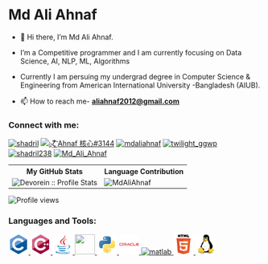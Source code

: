 # Md Ali Ahnaf
- 👋 Hi there, I’m Md Ali Ahnaf.
- I’m a Competitive programmer and I am currently focusing on Data Science, AI, NLP, ML, Algorithms
- Currently I am persuing my undergrad degree in Computer Science & Engineering from American International University -Bangladesh (AIUB).

- 📫 How to reach me- **aliahnaf2012@gmail.com**


<h3 align="left">Connect with me:</h3>
<p align="left">
  <a href="https://www.linkedin.com/in/mdaliahnaf/" target="blank"><img align="center" src="https://raw.githubusercontent.com/rahuldkjain/github-profile-readme-generator/master/src/images/icons/Social/linked-in-alt.svg" alt="shadril" height="30" width="40" /></a>
  <a href="https://discord.gg/๖ۣۜζ͜͡ Ahnaf 核心#3144" target="blank"><img align="center" src="https://raw.githubusercontent.com/rahuldkjain/github-profile-readme-generator/master/src/images/icons/Social/discord.svg" alt="๖ۣۜζ͜͡ Ahnaf 核心#3144" height="30" width="40" /></a>
  <a href="https://www.kaggle.com/mdaliahnaf" target="blank"><img align="center" src="https://raw.githubusercontent.com/rahuldkjain/github-profile-readme-generator/master/src/images/icons/Social/kaggle.svg" alt="mdaliahnaf" height="30" width="40" /></a>
  <a href="https://www.instagram.com/twilight_ggwp/" target="blank"><img align="center" src="https://raw.githubusercontent.com/rahuldkjain/github-profile-readme-generator/master/src/images/icons/Social/instagram.svg" alt="twilight_ggwp" height="30" width="40" /></a>
 <!---<a href="https://www.codechef.com/users/shadril238" target="blank"><img align="center" src="https://cdn.jsdelivr.net/npm/simple-icons@3.1.0/icons/codechef.svg" alt="shadril238" height="30" width="40" /></a>
  <a href="https://www.hackerrank.com/shadril238" target="blank"><img align="center" src="https://raw.githubusercontent.com/rahuldkjain/github-profile-readme-generator/master/src/images/icons/Social/hackerrank.svg" alt="shadril238" height="30" width="40" /></a>--->
  <a href="https://codeforces.com/profile/Md._.Ali._.Ahnaf" target="blank"><img align="center" src="https://cdn.jsdelivr.net/npm/simple-icons@3.0.1/icons/codeforces.svg" alt="shadril238" height="30" width="40" /></a>
  <a href="https://leetcode.com/Md_Ali_Ahnaf/" target="blank"><img align="center" src="https://raw.githubusercontent.com/rahuldkjain/github-profile-readme-generator/master/src/images/icons/Social/leet-code.svg" alt="Md_Ali_Ahnaf" height="30" width="40" /></a>
  <!---<a href="https://www.topcoder.com/members/shadril238" target="blank"><img align="center" src="https://cdn.jsdelivr.net/npm/simple-icons@3.0.1/icons/topcoder.svg" alt="shadril238" height="30" width="40" /></a>
   <a href="https://stackoverflow.com/users/13245186/shadril238" target="blank"><img align="center" src="https://raw.githubusercontent.com/rahuldkjain/github-profile-readme-generator/master/src/images/icons/Social/stack-overflow.svg" alt="shadril238" height="30" width="40" /></a>--->

</p>

  

<p align="center">
   <table>
      <tr>
       <th>My GitHub Stats</th>
       <th>Language Contribution</th>
     </tr>
      <tr>
       <td><img alt="Devorein :: Profile Stats" src="https://github-readme-stats.vercel.app/api?username=shadril238&show_icons=true&theme=dark"> </td>
       <td><img align="left" src="https://github-readme-stats.vercel.app/api/top-langs?username=shadril238&show_icons=true&locale=en&layout=compact&theme=dark" alt="MdAliAhnaf" /> </td>
     </tr>
   </table>
</p>

![Profile views](https://gpvc.arturio.dev/MdAliAhnaf)

<h3 align="left">Languages and Tools:</h3>
<p align="left"> 
<a href="https://www.cprogramming.com/" target="_blank"> <img src="https://raw.githubusercontent.com/devicons/devicon/master/icons/c/c-original.svg" alt="c" width="40" height="40"/> </a>
  <a href="https://www.w3schools.com/cpp/" target="_blank"> <img src="https://raw.githubusercontent.com/devicons/devicon/master/icons/cplusplus/cplusplus-original.svg" alt="cplusplus" width="40" height="40"/> </a> 
   <a href="https://www.java.com" target="_blank"> <img src="https://raw.githubusercontent.com/devicons/devicon/master/icons/java/java-original.svg" alt="java" width="40" height="40"/> </a> 
<a href="https://dotnet.microsoft.com/learn/csharp" target="_blank"> <img src="https://camo.githubusercontent.com/8d56e87edf99e89bfc457cd62462e0b7aae19e6b197b1df5c542d474d8d76f81/68747470733a2f2f646576656c6f7065722e6665646f726170726f6a6563742e6f72672f7374617469632f6c6f676f2f6373686172702e706e67"="c#" width="40" height="40"/> </a> 
    <a href="https://www.python.org" target="_blank"> <img src="https://raw.githubusercontent.com/devicons/devicon/master/icons/python/python-original.svg" alt="python" width="40" height="40"/> </a> 
     <a href="https://www.oracle.com/" target="_blank"> <img src="https://raw.githubusercontent.com/devicons/devicon/master/icons/oracle/oracle-original.svg" alt="oracle" width="40" height="40"/> </a> 
   <a href="https://www.mathworks.com/" target="_blank"> <img src="https://upload.wikimedia.org/wikipedia/commons/2/21/Matlab_Logo.png" alt="matlab" width="40" height="40"/> </a> 
    <a href="https://www.w3.org/html/" target="_blank"> <img src="https://raw.githubusercontent.com/devicons/devicon/master/icons/html5/html5-original-wordmark.svg" alt="html5" width="40" height="40"/> </a> 
 <!--- <a href="https://www.w3schools.com/css/" target="_blank"> <img src="https://raw.githubusercontent.com/devicons/devicon/master/icons/css3/css3-original-wordmark.svg" alt="css3" width="40" height="40"/> </a> 
  <a href="https://getbootstrap.com" target="_blank"> <img src="https://raw.githubusercontent.com/devicons/devicon/master/icons/bootstrap/bootstrap-plain-wordmark.svg" alt="bootstrap" width="40" height="40"/> </a>--->
  <a href="https://www.linux.org/" target="_blank"> <img src="https://raw.githubusercontent.com/devicons/devicon/master/icons/linux/linux-original.svg" alt="linux" width="40" height="40"/> </a> 


</p>

